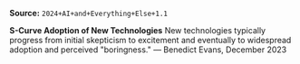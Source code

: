 **Source:** `2024+AI+and+Everything+Else+1.1`

**S-Curve Adoption of New Technologies**
New technologies typically progress from initial skepticism to excitement and eventually to widespread adoption and perceived "boringness." — Benedict Evans, December 2023
